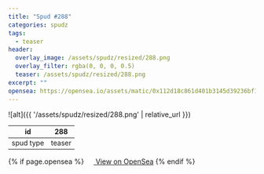```yaml
---
title: "Spud #288"
categories: spudz
tags:
  - teaser
header:
  overlay_image: /assets/spudz/resized/288.png
  overlay_filter: rgba(0, 0, 0, 0.5)
  teaser: /assets/spudz/resized/288.png
excerpt: ""
opensea: https://opensea.io/assets/matic/0x112d18c861d401b3145d39236bf149f01e18beed/288
---
```

![alt]({{ '/assets/spudz/resized/288.png' | relative_url }})

| id | 288 |
|-|-|
| spud type | teaser |

{% if page.opensea %}
<a href="{{page.opensea}}" class="btn btn--info" onclick="window.open(this.href, '_blank'); return false;"><img src="/assets/images/opensea.svg" width="16px"><span>  View on OpenSea</span></a>
{% endif %}
